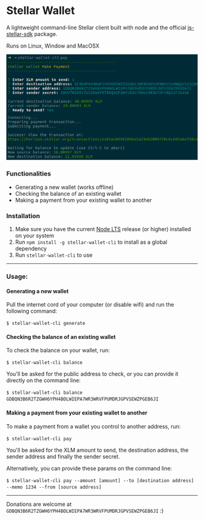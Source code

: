 # Stellar Wallet

A lightweight command-line Stellar client built with node and the official [js-stellar-sdk](https://stellar.github.io/js-stellar-sdk/) package.

Runs on Linux, Window and MacOSX

![Network diagram](screenshot.png)

### Functionalities
- Generating a new wallet (works offline)
- Checking the balance of an existing wallet
- Making a payment from your existing wallet to another

### Installation
1. Make sure you have the current [Node LTS](https://nodejs.org/en/) release (or higher) installed on your system
2. Run `npm install -g stellar-wallet-cli` to install as a global dependency
3. Run `stellar-wallet-cli` to use

---

### Usage:

#### Generating a new wallet

Pull the internet cord of your computer (or disable wifi) and run the following command:

`$ stellar-wallet-cli generate`

#### Checking the balance of an existing wallet

To check the balance on your wallet, run:

`$ stellar-wallet-cli balance`

You'll be asked for the public address to check, or you can provide it directly on the command line:

`$ stellar-wallet-cli balance GDBQN3B6R2TZGWH6YPH4BOLWIEPA7WR3WRVFPUMDRJGPVSEWZPGEB6JI`

#### Making a payment from your existing wallet to another

To make a payment from a wallet you control to another address, run:

`$ stellar-wallet-cli pay`

You'll be asked for the XLM amount to send, the destination address, the sender address and finally the sender secret.

Alternatively, you can provide these params on the command line:

`$ stellar-wallet-cli pay --amount [amount] --to [destination address] --memo 1234 --from [source address]`


---

Donations are welcome at `GDBQN3B6R2TZGWH6YPH4BOLWIEPA7WR3WRVFPUMDRJGPVSEWZPGEB6JI` :)